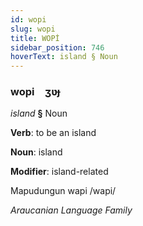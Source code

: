 ```yaml
---
id: wopi
slug: wopi
title: WOPİ
sidebar_position: 746
hoverText: island § Noun
---
```


### wopi&emsp;<span kind="abugida">ʒʋɟ</span>

*island* **§** Noun

**Verb**: to be an island

**Noun**: island

**Modifier**: island-related

Mapudungun wapi /wapi/

*Araucanian Language Family*